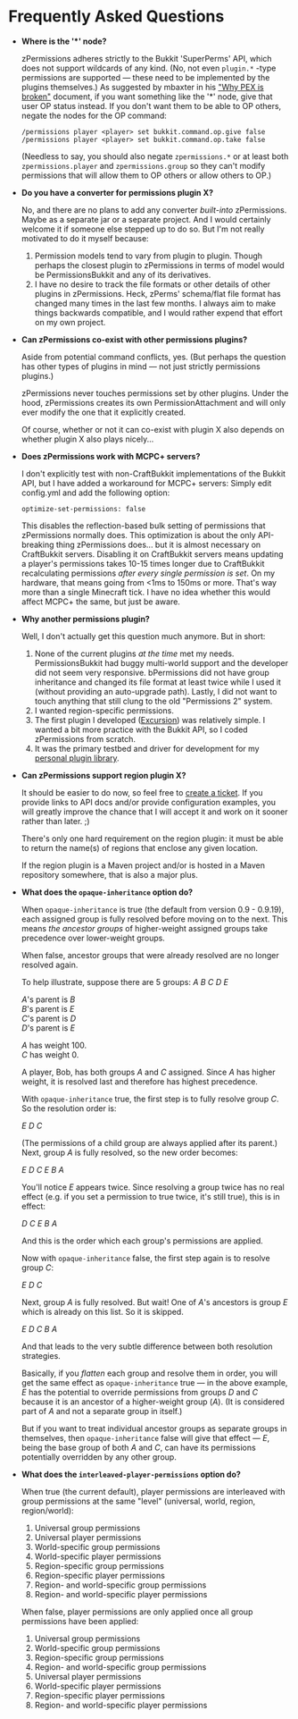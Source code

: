 # Frequently Asked Questions #

*   **Where is the '\*' node?**

    zPermissions adheres strictly to the Bukkit 'SuperPerms' API, which does not support wildcards of any kind. (No, not even `plugin.*` -type permissions are supported &mdash; these need to be implemented by the plugins themselves.) As suggested by mbaxter in his ["Why PEX is broken"](http://goo.gl/MHhbl) document, if you want something like the '*' node, give that user OP status instead. If you don't want them to be able to OP others, negate the nodes for the OP command:
    
        /permissions player <player> set bukkit.command.op.give false
        /permissions player <player> set bukkit.command.op.take false

    (Needless to say, you should also negate `zpermissions.*` or at least both `zpermissions.player` and `zpermissions.group` so they can't modify permissions that will allow them to OP others or allow others to OP.)

*   **Do you have a converter for permissions plugin X?**

    No, and there are no plans to add any converter *built-into* zPermissions. Maybe as a separate jar or a separate project. And I would certainly welcome it if someone else stepped up to do so. But I'm not really motivated to do it myself because:
    
    1. Permission models tend to vary from plugin to plugin. Though perhaps the closest plugin to zPermissions in terms of model would be PermissionsBukkit and any of its derivatives.
    2. I have no desire to track the file formats or other details of other plugins in zPermissions. Heck, zPerms' schema/flat file format has changed many times in the last few months. I always aim to make things backwards compatible, and I would rather expend that effort on my own project.

*   **Can zPermissions co-exist with other permissions plugins?**

    Aside from potential command conflicts, yes. (But perhaps the question has other types of plugins in mind &mdash; not just strictly permissions plugins.)
    
    zPermissions never touches permissions set by other plugins. Under the hood, zPermissions creates its own PermissionAttachment and will only ever modify the one that it explicitly created.
    
    Of course, whether or not it can co-exist with plugin X also depends on whether plugin X also plays nicely...

*   **Does zPermissions work with MCPC+ servers?**

    I don't explicitly test with non-CraftBukkit implementations of the Bukkit API, but I have added a workaround for MCPC+ servers: Simply edit config.yml and add the following option:
    
        optimize-set-permissions: false
    
    This disables the reflection-based bulk setting of permissions that zPermissions normally does. This optimization is about the only API-breaking thing zPermissions does... but it is almost necessary on CraftBukkit servers. Disabling it on CraftBukkit servers means updating a player's permissions takes 10-15 times longer due to CraftBukkit recalculating permissions *after every single permission is set*. On my hardware, that means going from <1ms to 150ms or more. That's way more than a single Minecraft tick. I have no idea whether this would affect MCPC+ the same, but just be aware.

*   **Why another permissions plugin?**

    Well, I don't actually get this question much anymore. But in short:
    
    1. None of the current plugins *at the time* met my needs. PermissionsBukkit had buggy multi-world support and the developer did not seem very responsive. bPermissions did not have group inheritance and changed its file format at least twice while I used it (without providing an auto-upgrade path). Lastly, I did not want to touch anything that still clung to the old "Permissions 2" system.
    2. I wanted region-specific permissions.
    3. The first plugin I developed ([Excursion](http://dev.bukkit.org/server-mods/excursion/)) was relatively simple. I wanted a bit more practice with the Bukkit API, so I coded zPermissions from scratch.
    4. It was the primary testbed and driver for development for my [personal plugin library](https://github.com/ZerothAngel/ToHPluginUtils).
    
*   **Can zPermissions support region plugin X?**

    It should be easier to do now, so feel free to [create a ticket](http://dev.bukkit.org/server-mods/zpermissions/tickets/). If you provide links to API docs and/or provide configuration examples, you will greatly improve the chance that I will accept it and work on it sooner rather than later. ;)
    
    There's only one hard requirement on the region plugin: it must be able to return the name(s) of regions that enclose any given location.
    
    If the region plugin is a Maven project and/or is hosted in a Maven repository somewhere, that is also a major plus.

*   **What does the `opaque-inheritance` option do?**

    When `opaque-inheritance` is true (the default from version 0.9 - 0.9.19), each assigned group is fully resolved before moving on to the next. This means *the ancestor groups* of higher-weight assigned groups take precedence over lower-weight groups.
    
    When false, ancestor groups that were already resolved are no longer resolved again.
    
    To help illustrate, suppose there are 5 groups: *A B C D E*
    
    *A*'s parent is *B*<br>
    *B*'s parent is *E*<br>
    *C*'s parent is *D*<br>
    *D*'s parent is *E*
    
    *A* has weight 100.<br>
    *C* has weight 0.
    
    A player, Bob, has both groups *A* and *C* assigned. Since *A* has higher weight, it is resolved last and therefore has highest precedence.
    
    With `opaque-inheritance` true, the first step is to fully resolve group *C*. So the resolution order is:
    
    *E D C*
    
    (The permissions of a child group are always applied after its parent.) Next, group *A* is fully resolved, so the new order becomes:
    
    *E D C E B A*
    
    You'll notice *E* appears twice. Since resolving a group twice has no real effect (e.g. if you set a permission to true twice, it's still true), this is in effect:
    
    *D C E B A*
    
    And this is the order which each group's permissions are applied.
    
    Now with `opaque-inheritance` false, the first step again is to resolve group *C*:
    
    *E D C*
    
    Next,  group *A* is fully resolved. But wait! One of *A*'s ancestors is group *E* which is already on this list. So it is skipped.
    
    *E D C B A*
    
    And that leads to the very subtle difference between both resolution strategies.
    
    Basically, if you *flatten* each group and resolve them in order, you will get the same effect as `opaque-inheritance` true &mdash; in the above example, *E* has the potential to override permissions from groups *D* and *C* because it is an ancestor of a higher-weight group (*A*). (It is considered part of *A* and not a separate group in itself.)
    
    But if you want to treat individual ancestor groups as separate groups in themselves, then `opaque-inheritance` false will give that effect &mdash; *E*, being the base group of both *A* and *C*, can have its permissions potentially overridden by any other group.

*   **What does the `interleaved-player-permissions` option do?**

    When true (the current default), player permissions are interleaved with group permissions at the same "level" (universal, world, region, region/world):

     1. Universal group permissions
     2. Universal player permissions
     3. World-specific group permissions
     4. World-specific player permissions
     5. Region-specific group permissions
     6. Region-specific player permissions
     7. Region- and world-specific group permissions
     8. Region- and world-specific player permissions

    When false, player permissions are only applied once all group permissions have been applied:

     1. Universal group permissions
     2. World-specific group permissions
     3. Region-specific group permissions
     4. Region- and world-specific group permissions
     5. Universal player permissions
     6. World-specific player permissions
     7. Region-specific player permissions
     8. Region- and world-specific player permissions
